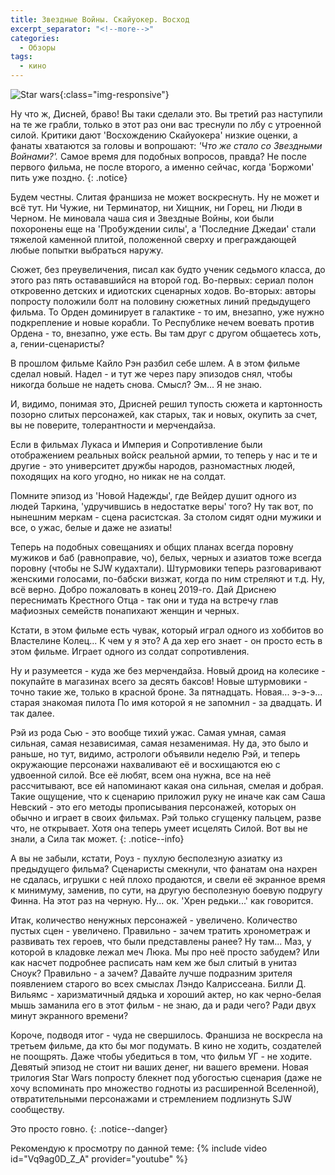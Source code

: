 ```yaml
---
title: Звездные Войны. Скайуокер. Восход
excerpt_separator: "<!--more-->"
categories:
  - Обзоры
tags:
  - кино
---
```


![Star wars](/blog/assets/images/starwars-9.jpg){:class="img-responsive"}

Ну что ж, Дисней, браво! Вы таки сделали это. Вы третий раз наступили на те же грабли, только в этот раз они вас треснули по лбу с утроенной силой. Критики дают 'Восхождению Скайуокера' низкие оценки, а фанаты хватаются за головы и вопрошают: *'Что же стало со Звездными Войнами?'.* Самое время для подобных вопросов, правда? Не после первого фильма, не после второго, а именно сейчас, когда 'Боржоми' пить уже поздно.
{: .notice}

Будем честны. Слитая франшиза не может воскреснуть. Ну не может и всё тут. Ни Чужие, ни Терминатор, ни Хищник, ни Горец, ни Люди в Черном. Не миновала чаша сия и Звездные Войны, кои были похоронены еще на 'Пробуждении силы', а 'Последние Джедаи' стали тяжелой каменной плитой, положенной сверху и преграждающей любые попытки выбраться наружу.

Сюжет, без преувеличения, писал как будто ученик седьмого класса, до этого раз пять остававшийся на второй год. Во-первых: сериал полон откровенно детских и идиотских сценарных ходов. Во-вторых: авторы попросту положили болт на половину сюжетных линий предыдущего фильма. То Орден доминирует в галактике - то им, внезапно, уже нужно подкрепление и новые корабли. То Республике нечем воевать против Ордена - то, внезапно, уже есть. Вы там друг с другом общаетесь хоть, а, гении-сценаристы?

В прошлом фильме Кайло Рэн разбил себе шлем. А в этом фильме сделал новый. Надел - и тут же через пару эпизодов снял, чтобы никогда больше не надеть снова. Смысл? Эм... Я не знаю.

И, видимо, понимая это, Дрисней решил тупость сюжета и картонность позорно слитых персонажей, как старых, так и новых, окупить за счет, вы не поверите, толерантности и мерчендайза.

Если в фильмах Лукаса и Империя и Сопротивление были отображением реальных войск реальной армии, то теперь у нас и те и другие - это университет дружбы народов, разномастных людей, походящих на кого угодно, но никак не на солдат.

Помните эпизод из 'Новой Надежды', где Вейдер душит одного из людей Таркина, 'удручившись в недостатке веры' того? Ну так вот, по нынешним меркам - сцена расистская. За столом сидят одни мужики и все, о ужас, белые и даже не азиаты!

Теперь на подобных совещаниях и общих планах всегда поровну мужиков и баб (равноправие, чо), белых, черных и азиатов тоже всегда поровну (чтобы не SJW кудахтали). Штурмовики теперь разговаривают женскими голосами, по-бабски визжат, когда по ним стреляют и т.д. Ну, всё верно. Добро пожаловать в конец 2019-го. Дай Дриснею переснимать Крестного Отца - так они и туда на встречу глав мафиозных семейств понапихают женщин и черных.

Кстати, в этом фильме есть чувак, который играл одного из хоббитов во Властелине Колец... К чем у я это? А да хер его знает - он просто есть в этом фильме. Играет одного из солдат сопротивления.

Ну и разумеется - куда же без мерчендайза. Новый дроид на колесике - покупайте в магазинах всего за десять баксов! Новые штурмовики - точно такие же, только в красной броне. За пятнадцать. Новая... э-э-э... старая знакомая пилота По имя которой я не запомнил - за двадцать. И так далее.

Рэй из рода Сью - это вообще тихий ужас. Самая умная, самая сильная, самая независимая, самая незаменимая. Ну да, это было и раньше, но тут, видимо, астрологи объявили неделю Рэй, и теперь окружающие персонажи нахваливают её и восхищаются ею с удвоенной силой. Все её любят, всем она нужна, все на неё рассчитывают, все ей напоминают какая она сильная, смелая и добрая. Такие ощущение, что к сценарию приложил руку не иначе как сам Саша Невский - это его методы прописывания персонажей, которых он обычно и играет в своих фильмах. Рэй только сгущенку пальцем, разве что, не открывает. Хотя она теперь умеет исцелять Силой. Вот вы не знали, а Сила так может.
{: .notice--info}

А вы не забыли, кстати, Роуз - пухлую бесполезную азиатку из предыдущего фильма? Сценаристы смекнули, что фанатам она нахрен не сдалась, игрушки с ней плохо продаются, и свели её экранное время к минимуму, заменив, по сути, на другую бесполезную боевую подругу Финна. На этот раз на черную. Ну... ок. 'Хрен редьки...' как говорится.

Итак, количество ненужных персонажей - увеличено. Количество пустых сцен - увеличено. Правильно - зачем тратить хронометраж и развивать тех героев, что были представлены ранее? Ну там... Маз, у которой в кладовке лежал меч Люка. Мы про неё просто забудем? Или как насчет подробнее расписать нам кем же был слитый в унитаз Сноук? Правильно - а зачем? Давайте лучше подразним зрителя появлением старого во всех смыслах Лэндо Калриссеана. Билли Д. Вильямс - харизматичный дядька и хороший актер, но как черно-белая мышь заманила его в этот фильм - не знаю, да и ради чего? Ради двух минут экранного времени?

Короче, подводя итог - чуда не свершилось. Франшиза не воскресла на третьем фильме, да кто бы мог подумать. В кино не ходить, создателей не поощрять. Даже чтобы убедиться в том, что фильм УГ - не ходите. Девятый эпизод не стоит ни ваших денег, ни вашего времени. Новая трилогия Star Wars попросту блекнет под убогостью сценария (даже не хочу вспоминать про множество годноты из расширенной Вселенной), отвратительными персонажами и стремлением подлизнуть SJW сообществу.

Это просто говно.
{: .notice--danger}

Рекомендую к просмотру по данной теме:
{% include video id="Vq9ag0D_Z_A" provider="youtube" %}
